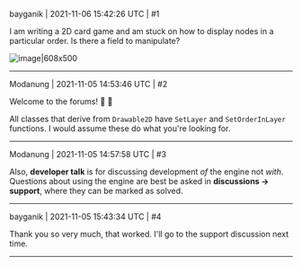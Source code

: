 bayganik | 2021-11-06 15:42:26 UTC | #1

I am writing a 2D card game and am stuck on how to display nodes in a particular order.  Is there a field to manipulate? 

 ![image|608x500](upload://b8Zy1OPz0zIZ27mh07Ncsf272aJ.png)

-------------------------

Modanung | 2021-11-05 14:53:46 UTC | #2

Welcome to the forums! :confetti_ball: :slightly_smiling_face: 

All classes that derive from `Drawable2D` have `SetLayer` and `SetOrderInLayer` functions. I would assume these do what you're looking for.

-------------------------

Modanung | 2021-11-05 14:57:58 UTC | #3

Also, **developer talk** is for discussing development _of_ the engine not _with_. Questions about using the engine are best be asked in **discussions -> support**, where they can be marked as solved.

-------------------------

bayganik | 2021-11-05 15:43:34 UTC | #4

Thank you so very much, that worked.  I'll go to the support discussion next time.

-------------------------

